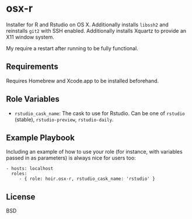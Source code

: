 osx-r
=====

Installer for R and Rstudio on OS X.  Additionally installs `libssh2` and reinstalls `git2` with SSH enabled. Additionally installs Xquartz to provide an X11 window system.

My require a restart after running to be fully functional.

Requirements
------------

Requires Homebrew and Xcode.app to be installed beforehand.

Role Variables
--------------

- `rstudio_cask_name`: The cask to use for Rstudio.  Can be one of `rstudio` (stable), `rstudio-preview`, `rstudio-daily`.

Example Playbook
----------------

Including an example of how to use your role (for instance, with variables passed in as parameters) is always nice for users too:

    - hosts: localhost
      roles:
         - { role: hoir.osx-r, rstudio_cask_name: 'rstudio' }

License
-------

BSD

